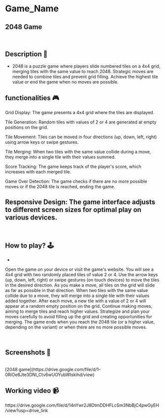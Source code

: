 # **Game_Name** 
2048 Game
---

<br>

## **Description 📃**
<!-- add your game description here  -->
- 2048 is a puzzle game where players slide numbered tiles on a 4x4 grid, merging tiles with the same value to reach 2048. Strategic moves are needed to combine tiles and prevent grid filling. Achieve the highest tile value or end the game when no moves are possible.

## **functionalities 🎮**
<!-- add functionalities over here -->
Grid Display: The game presents a 4x4 grid where the tiles are displayed.

Tile Generation: Random tiles with values of 2 or 4 are generated at empty positions on the grid.

Tile Movement: Tiles can be moved in four directions (up, down, left, right) using arrow keys or swipe gestures.

Tile Merging: When two tiles with the same value collide during a move, they merge into a single tile with their values summed.

Score Tracking: The game keeps track of the player's score, which increases with each merged tile.

Game Over Detection: The game checks if there are no more possible moves or if the 2048 tile is reached, ending the game.

Responsive Design: The game interface adjusts to different screen sizes for optimal play on various devices.
- 
<br>

## **How to play? 🕹️**
<!-- add the steps how to play games -->
- 
Open the game on your device or visit the game's website.
You will see a 4x4 grid with two randomly placed tiles of value 2 or 4.
Use the arrow keys (up, down, left, right) or swipe gestures (on touch devices) to move the tiles in the desired direction.
As you make a move, all tiles on the grid will slide as far as possible in that direction.
When two tiles with the same value collide due to a move, they will merge into a single tile with their values added together.
After each move, a new tile with a value of 2 or 4 will appear at a random empty position on the grid.
Continue making moves, aiming to merge tiles and reach higher values.
Strategize and plan your moves carefully to avoid filling up the grid and creating opportunities for merging.
The game ends when you reach the 2048 tile (or a higher value, depending on the variant) or when there are no more possible moves.

<br>

## **Screenshots 📸**

<br>
<!-- add your screenshots like this -->
<!-- ![image](url) -->
 [2048 game](https://drive.google.com/file/d/1-0RiOe8Jte3DNl_Ctv6wUOYubWIskihd/view)

<br>

## **Working video 📹**
<!-- add your working video over here -->https://drive.google.com/file/d/14nYwr2J8DtmDDHFLcSm3NbBjC4pwGyEH/view?usp=drive_link